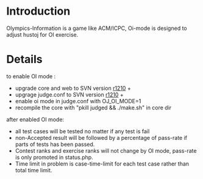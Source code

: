 # Introduction #

Olympics-Information is a game like ACM/ICPC, Oi-mode is designed to adjust hustoj for OI exercise.



# Details #
to enable OI mode :
  * upgrade core and web to SVN version [r1210](https://code.google.com/p/hustoj/source/detail?r=1210) +
  * upgrage judge.conf to SVN version [r1210](https://code.google.com/p/hustoj/source/detail?r=1210) +
  * enable oi mode in judge.conf with OJ\_OI\_MODE=1
  * recompile the core with "pkill judged && ./make.sh" in core dir

after enabled OI mode:
  * all test cases will be tested no matter if any test is fail
  * non-Accepted result will be followed by a percentage of pass-rate if parts of tests has been passed.
  * Contest ranks and exercise ranks will not change by OI mode, pass-rate is only promoted in status.php.
  * Time limit in problem is case-time-limit for each test case rather than total time limit.